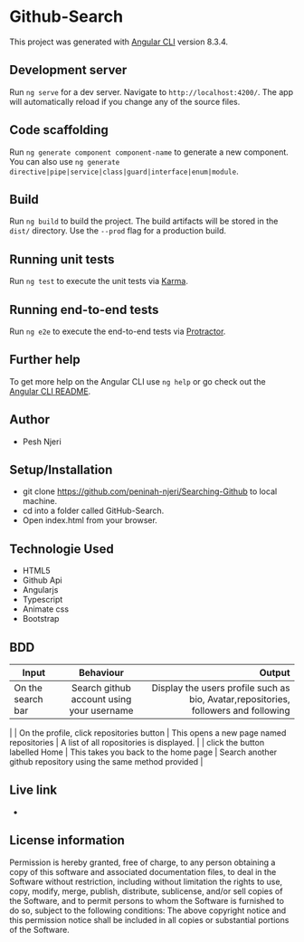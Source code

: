 # Github-Search
This project was generated with [Angular CLI](https://github.com/angular/angular-cli) version 8.3.4.
## Development server
Run `ng serve` for a dev server. Navigate to `http://localhost:4200/`. The app will automatically reload if you change any of the source files.
## Code scaffolding
Run `ng generate component component-name` to generate a new component. You can also use `ng generate directive|pipe|service|class|guard|interface|enum|module`.
## Build
Run `ng build` to build the project. The build artifacts will be stored in the `dist/` directory. Use the `--prod` flag for a production build.
## Running unit tests
Run `ng test` to execute the unit tests via [Karma](https://karma-runner.github.io).
## Running end-to-end tests
Run `ng e2e` to execute the end-to-end tests via [Protractor](http://www.protractortest.org/).
## Further help
To get more help on the Angular CLI use `ng help` or go check out the [Angular CLI README](https://github.com/angular/angular-cli/blob/master/README.md).
## Author
* Pesh Njeri
## Setup/Installation
* git clone https://github.com/peninah-njeri/Searching-Github to local machine.
* cd into a folder called GitHub-Search.
* Open index.html from your browser.
## Technologie Used
* HTML5
* Github Api
* Angularjs
* Typescript
* Animate css
* Bootstrap
## BDD
 
 | Input        | Behaviour        | Output  |
| ------------- |:-------------:| -----:|
| On the search bar      | Search github account using your username |Display the users profile such as bio, Avatar,repositories, followers and following
   |
|   On the profile, click repositories button  |  This opens a new page named repositories    |  A list of all ropositories is displayed.  |
| click the button labelled Home | This takes you back to the home page     |  Search another github repository using the same method provided  |


## Live link
*  
## License information
Permission is hereby granted, free of charge, to any person obtaining a copy of this software and associated documentation files, to deal in the Software without restriction, including without limitation the rights to use, copy, modify, merge, publish, distribute, sublicense, and/or sell copies of the Software, and to permit persons to whom the Software is furnished to do so, subject to the following conditions:
The above copyright notice and this permission notice shall be included in all copies or substantial portions of the Software.
